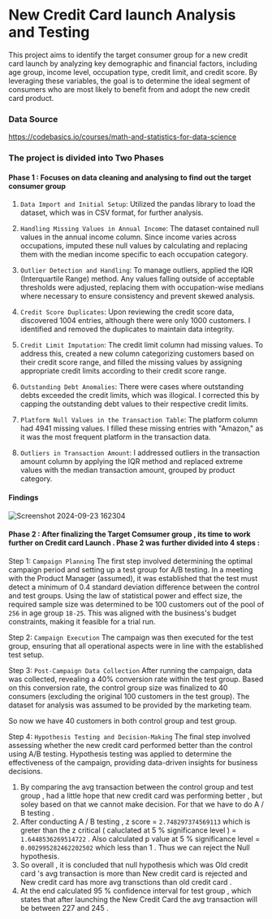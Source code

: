 # New Credit Card launch Analysis and Testing
This project aims to identify the target consumer group for a new credit card launch by analyzing key demographic and financial factors, including age group, income level, occupation type, credit limit, and credit score. By leveraging these variables, the goal is to determine the ideal segment of consumers who are most likely to benefit from and adopt the new credit card product.

### Data Source 
https://codebasics.io/courses/math-and-statistics-for-data-science

### The project is divided into Two Phases 

#### Phase 1 : Focuses on data cleaning and analysing to find out the target consumer group 

1. ```Data Import and Initial Setup```:  Utilized the pandas library to load the dataset, which was in CSV format, for further analysis.

2. ```Handling Missing Values in Annual Income```: The dataset contained null values in the annual income column. Since income varies across occupations,  imputed these null values by calculating and replacing them with the median income specific to each occupation category.

3. ```Outlier Detection and Handling```: To manage outliers,  applied the IQR (Interquartile Range) method. Any values falling outside of acceptable thresholds were adjusted, replacing them with occupation-wise medians where necessary to ensure consistency and prevent skewed analysis.

4. ```Credit Score Duplicates```: Upon reviewing the credit score data,  discovered 1004 entries, although there were only 1000 customers. I identified and removed the duplicates to maintain data integrity.

5. ```Credit Limit Imputation```: The credit limit column had missing values. To address this,  created a new column categorizing customers based on their credit score range, and  filled the missing values by assigning appropriate credit limits according to their credit score range.

6. ```Outstanding Debt Anomalies```: There were cases where outstanding debts exceeded the credit limits, which was illogical. I corrected this by capping the outstanding debt values to their respective credit limits.

7. ```Platform Null Values in the Transaction Table```: The platform column had 4941 missing values. I filled these missing entries with "Amazon," as it was the most frequent platform in the transaction data.

8. ```Outliers in Transaction Amount```: I addressed outliers in the transaction amount column by applying the IQR method and replaced extreme values with the median transaction amount, grouped by product category.

#### Findings 
 ![Screenshot 2024-09-23 162304](https://github.com/user-attachments/assets/774f1a70-78b5-4e9d-a56d-f03a98ea2bc5)
#### Phase 2 : After finalizing the Target Comsumer group , its time to work further on Credit card Launch . Phase 2 was further divided into 4 steps : 

Step 1: ```Campaign Planning```
The first step involved determining the optimal campaign period and setting up a test group for A/B testing. In a meeting with the Product Manager (assumed), it was established that the test must detect a minimum of 0.4 standard deviation difference between the control and test groups. Using the law of statistical power and effect size, the required sample size was determined to be 100 customers out of the pool of ```256``` in age group ```18-25```. This was aligned with the business's budget constraints, making it feasible for a trial run.

Step 2: ```Campaign Execution```
The campaign was then executed for the test group, ensuring that all operational aspects were in line with the established test setup.

Step 3: ```Post-Campaign Data Collection```
After running the campaign, data was collected, revealing a 40% conversion rate within the test group. Based on this conversion rate, the control group size was finalized to 40 consumers (excluding the original 100 customers in the test group). The dataset for analysis was assumed to be provided by the marketing team. 

So now we have 40 customers in both control group and test group.

Step 4: ```Hypothesis Testing and Decision-Making```
The final step involved assessing whether the new credit card performed better than the control using A/B testing. Hypothesis testing was applied to determine the effectiveness of the campaign, providing data-driven insights for business decisions.

1. By comparing the avg transaction between the control group and test group , had a little hope that new credit card was performing better , but soley based on that we cannot make decision. For that we have to do A / B testing .
2. After conducting A / B testing , z score = ```2.748297374569113``` which is greter than the z critical ( caluclated at 5 % significance level )  = ```1.6448536269514722``` . Also calculated p value at 5 % significance level  = ```0.002995282462202502``` which less than 1 . Thus we can reject the Null hypothesis. 
3. So overall , it is concluded that  null hypothesis which  was Old credit card 's avg transaction is more than New credit card is rejected and New credit card has more avg transctions than old credit card .
4. At the end calculated 95 % confidence interval for test group , which states that after launching the New Credit Card the avg transaction will be between 227 and 245 . 
